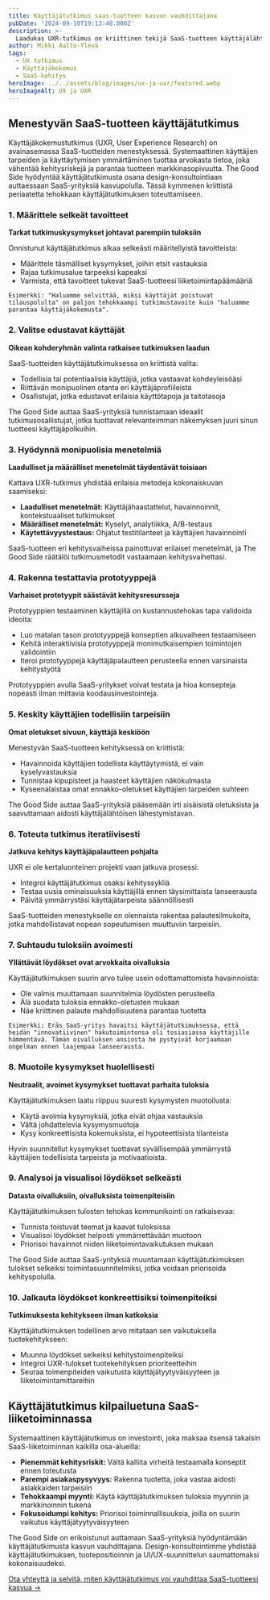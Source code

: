 ```yaml
---
title: Käyttäjätutkimus saas-tuotteen kasvun vauhdittajana
pubDate: '2024-09-10T19:13:48.000Z'
description: >-
  Laadukas UXR-tutkimus on kriittinen tekijä SaaS-tuotteen käyttäjälähtöisessä kehityksessä. Oikein toteutettu käyttäjätutkimus auttaa tekemään tietopohjaisempia päätöksiä, nopeuttaa kehityssykliä ja parantaa asiakastyytyväisyyttä.
author: Mikki Aalto-Ylevä
tags:
  - UX tutkimus
  - Käyttäjäkokemus
  - SaaS-kehitys
heroImage: ../../assets/blog/images/ux-ja-uxr/featured.webp
heroImageAlt: UX ja UXR
---
```


## Menestyvän SaaS-tuotteen käyttäjätutkimus

Käyttäjäkokemustutkimus (UXR, User Experience Research) on avainasemassa SaaS-tuotteiden menestyksessä. Systemaattinen käyttäjien tarpeiden ja käyttäytymisen ymmärtäminen tuottaa arvokasta tietoa, joka vähentää kehitysriskejä ja parantaa tuotteen markkinasopivuutta. The Good Side hyödyntää käyttäjätutkimusta osana design-konsultointiaan auttaessaan SaaS-yrityksiä kasvupolulla. Tässä kymmenen kriittistä periaatetta tehokkaan käyttäjätutkimuksen toteuttamiseen.

### 1. Määrittele selkeät tavoitteet

**Tarkat tutkimuskysymykset johtavat parempiin tuloksiin**

Onnistunut käyttäjätutkimus alkaa selkeästi määritellyistä tavoitteista:

- Määrittele täsmälliset kysymykset, joihin etsit vastauksia
- Rajaa tutkimusalue tarpeeksi kapeaksi
- Varmista, että tavoitteet tukevat SaaS-tuotteesi liiketoimintapäämääriä

```
Esimerkki: "Haluamme selvittää, miksi käyttäjät poistuvat tilauspolulta" on paljon tehokkaampi tutkimustavoite kuin "haluamme parantaa käyttäjäkokemusta".
```

### 2. Valitse edustavat käyttäjät

**Oikean kohderyhmän valinta ratkaisee tutkimuksen laadun**

SaaS-tuotteiden käyttäjätutkimuksessa on kriittistä valita:

- Todellisia tai potentiaalisia käyttäjiä, jotka vastaavat kohdeyleisöäsi
- Riittävän monipuolinen otanta eri käyttäjäprofiileista
- Osallistujat, jotka edustavat erilaisia käyttötapoja ja taitotasoja

The Good Side auttaa SaaS-yrityksiä tunnistamaan ideaalit tutkimusosallistujat, jotka tuottavat relevanteimman näkemyksen juuri sinun tuotteesi käyttäjäpolkuihin.

### 3. Hyödynnä monipuolisia menetelmiä

**Laadulliset ja määrälliset menetelmät täydentävät toisiaan**

Kattava UXR-tutkimus yhdistää erilaisia metodeja kokonaiskuvan saamiseksi:

- **Laadulliset menetelmät:** Käyttäjähaastattelut, havainnoinnit, kontekstuaaliset tutkimukset
- **Määrälliset menetelmät:** Kyselyt, analytiikka, A/B-testaus
- **Käytettävyystestaus:** Ohjatut testitilanteet ja käyttäjien havainnointi

SaaS-tuotteen eri kehitysvaiheissa painottuvat erilaiset menetelmät, ja The Good Side räätälöi tutkimusmetodit vastaamaan kehitysvaihettasi.

### 4. Rakenna testattavia prototyyppejä

**Varhaiset prototyypit säästävät kehitysresursseja**

Prototyyppien testaaminen käyttäjillä on kustannustehokas tapa validoida ideoita:

- Luo matalan tason prototyyppejä konseptien alkuvaiheen testaamiseen
- Kehitä interaktiivisia prototyyppejä monimutkaisempien toimintojen validointiin
- Iteroi prototyyppejä käyttäjäpalautteen perusteella ennen varsinaista kehitystyötä

Prototyyppien avulla SaaS-yritykset voivat testata ja hioa konsepteja nopeasti ilman mittavia koodausinvestointeja.

### 5. Keskity käyttäjien todellisiin tarpeisiin

**Omat oletukset sivuun, käyttäjä keskiöön**

Menestyvän SaaS-tuotteen kehityksessä on kriittistä:

- Havainnoida käyttäjien todellista käyttäytymistä, ei vain kyselyvastauksia
- Tunnistaa kipupisteet ja haasteet käyttäjien näkökulmasta
- Kyseenalaistaa omat ennakko-oletukset käyttäjien tarpeiden suhteen

The Good Side auttaa SaaS-yrityksiä pääsemään irti sisäisistä oletuksista ja saavuttamaan aidosti käyttäjälähtöisen lähestymistavan.

### 6. Toteuta tutkimus iteratiivisesti

**Jatkuva kehitys käyttäjäpalautteen pohjalta**

UXR ei ole kertaluonteinen projekti vaan jatkuva prosessi:

- Integroi käyttäjätutkimus osaksi kehityssykliä
- Testaa uusia ominaisuuksia käyttäjillä ennen täysimittaista lanseerausta
- Päivitä ymmärrystäsi käyttäjätarpeista säännöllisesti

SaaS-tuotteiden menestykselle on olennaista rakentaa palautesilmukoita, jotka mahdollistavat nopean sopeutumisen muuttuviin tarpeisiin.

### 7. Suhtaudu tuloksiin avoimesti

**Yllättävät löydökset ovat arvokkaita oivalluksia**

Käyttäjätutkimuksen suurin arvo tulee usein odottamattomista havainnoista:

- Ole valmis muuttamaan suunnitelmia löydösten perusteella
- Älä suodata tuloksia ennakko-oletusten mukaan
- Näe kriittinen palaute mahdollisuutena parantaa tuotetta

```
Esimerkki: Eräs SaaS-yritys havaitsi käyttäjätutkimuksessa, että heidän "innovatiivinen" hakutoimintonsa oli tosiasiassa käyttäjille hämmentävä. Tämän oivalluksen ansiosta he pystyivät korjaamaan ongelman ennen laajempaa lanseerausta.
```

### 8. Muotoile kysymykset huolellisesti

**Neutraalit, avoimet kysymykset tuottavat parhaita tuloksia**

Käyttäjätutkimuksen laatu riippuu suuresti kysymysten muotoilusta:

- Käytä avoimia kysymyksiä, jotka eivät ohjaa vastauksia
- Vältä johdattelevia kysymysmuotoja
- Kysy konkreettisista kokemuksista, ei hypoteettisista tilanteista

Hyvin suunnitellut kysymykset tuottavat syvällisempää ymmärrystä käyttäjien todellisista tarpeista ja motivaatioista.

### 9. Analysoi ja visualisoi löydökset selkeästi

**Datasta oivalluksiin, oivalluksista toimenpiteisiin**

Käyttäjätutkimuksen tulosten tehokas kommunikointi on ratkaisevaa:

- Tunnista toistuvat teemat ja kaavat tuloksissa
- Visualisoi löydökset helposti ymmärrettävään muotoon
- Priorisoi havainnot niiden liiketoimintavaikutuksen mukaan

The Good Side auttaa SaaS-yrityksiä muuntamaan käyttäjätutkimuksen tulokset selkeiksi toimintasuunnitelmiksi, jotka voidaan priorisoida kehityspolulla.

### 10. Jalkauta löydökset konkreettisiksi toimenpiteiksi

**Tutkimuksesta kehitykseen ilman katkoksia**

Käyttäjätutkimuksen todellinen arvo mitataan sen vaikutuksella tuotekehitykseen:

- Muunna löydökset selkeiksi kehitystoimenpiteiksi
- Integroi UXR-tulokset tuotekehityksen prioriteetteihin
- Seuraa toimenpiteiden vaikutusta käyttäjätyytyväisyyteen ja liiketoimintamittareihin

## Käyttäjätutkimus kilpailuetuna SaaS-liiketoiminnassa

Systemaattinen käyttäjätutkimus on investointi, joka maksaa itsensä takaisin SaaS-liiketoiminnan kaikilla osa-alueilla:

- **Pienemmät kehitysriskit:** Vältä kalliita virheitä testaamalla konseptit ennen toteutusta
- **Parempi asiakaspysyvyys:** Rakenna tuotetta, joka vastaa aidosti asiakkaiden tarpeisiin
- **Tehokkaampi myynti:** Käytä käyttäjätutkimuksen tuloksia myynnin ja markkinoinnin tukena
- **Fokusoidumpi kehitys:** Priorisoi toiminnallisuuksia, joilla on suurin vaikutus käyttäjätyytyväisyyteen

The Good Side on erikoistunut auttamaan SaaS-yrityksiä hyödyntämään käyttäjätutkimusta kasvun vauhdittajana. Design-konsultointimme yhdistää käyttäjätutkimuksen, tuotepositioinnin ja UI/UX-suunnittelun saumattomaksi kokonaisuudeksi.

[Ota yhteyttä ja selvitä, miten käyttäjätutkimus voi vauhdittaa SaaS-tuotteesi kasvua →](/fi/contact)